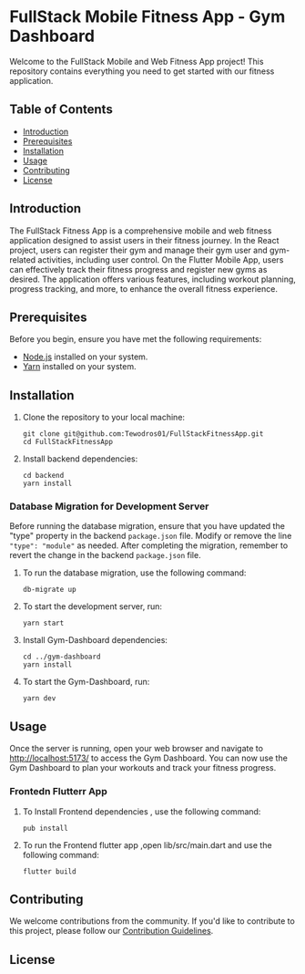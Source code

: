 # FullStack Mobile Fitness App - Gym Dashboard

Welcome to the FullStack Mobile and Web Fitness App project! This repository contains everything you need to get started with our fitness application.

## Table of Contents

- [Introduction](#introduction)
- [Prerequisites](#prerequisites)
- [Installation](#installation)
- [Usage](#usage)
- [Contributing](#contributing)
- [License](#license)

## Introduction

The FullStack Fitness App is a comprehensive mobile and web fitness application designed to assist users in their fitness journey. In the React project, users can register their gym and manage their gym user and gym-related activities, including user control. On the Flutter Mobile App, users can effectively track their fitness progress and register new gyms as desired. The application offers various features, including workout planning, progress tracking, and more, to enhance the overall fitness experience.

## Prerequisites

Before you begin, ensure you have met the following requirements:

- [Node.js](https://nodejs.org/) installed on your system.
- [Yarn](https://classic.yarnpkg.com/en/docs/install/) installed on your system.

## Installation

1. Clone the repository to your local machine:

   ```shell
   git clone git@github.com:Tewodros01/FullStackFitnessApp.git
   cd FullStackFitnessApp
   ```

2. Install backend dependencies:

   ```shell
   cd backend
   yarn install
   ```

### Database Migration for Development Server

Before running the database migration, ensure that you have updated the "type" property in the backend `package.json` file. Modify or remove the line `"type": "module"` as needed. After completing the migration, remember to revert the change in the backend `package.json` file.

1. To run the database migration, use the following command:

   ```shell
   db-migrate up
   ```

2. To start the development server, run:

   ```shell
   yarn start
   ```

3. Install Gym-Dashboard dependencies:

   ```shell
   cd ../gym-dashboard
   yarn install
   ```

4. To start the Gym-Dashboard, run:

   ```shell
   yarn dev
   ```

## Usage

Once the server is running, open your web browser and navigate to [http://localhost:5173/](http://localhost:5173/) to access the Gym Dashboard. You can now use the Gym Dashboard to plan your workouts and track your fitness progress.

### Frontedn Flutterr App

1. To Install Frontend dependencies , use the following command:

   ```shell
   pub install
   ```

1. To run the Frontend flutter app ,open lib/src/main.dart and use the following command:

   ```shell
   flutter build
   ```

## Contributing

We welcome contributions from the community. If you'd like to contribute to this project, please follow our [Contribution Guidelines](CONTRIBUTING.md).

## License
